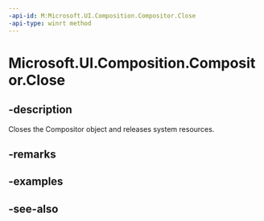 ```yaml
---
-api-id: M:Microsoft.UI.Composition.Compositor.Close
-api-type: winrt method
---
```


<!-- Method syntax
public void Close()
-->

# Microsoft.UI.Composition.Compositor.Close

## -description
Closes the Compositor object and releases system resources.

## -remarks

## -examples

## -see-also

